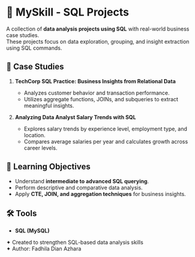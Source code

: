 # 🧮 MySkill - SQL Projects

A collection of **data analysis projects using SQL** with real-world business case studies.  
These projects focus on data exploration, grouping, and insight extraction using SQL commands.

## 📁 Case Studies

1. **TechCorp SQL Practice: Business Insights from Relational Data**
   - Analyzes customer behavior and transaction performance.
   - Utilizes aggregate functions, JOINs, and subqueries to extract meaningful insights.

2. **Analyzing Data Analyst Salary Trends with SQL**
   - Explores salary trends by experience level, employment type, and location.
   - Compares average salaries per year and calculates growth across career levels.

## 🎯 Learning Objectives
* Understand **intermediate to advanced SQL querying**.
* Perform descriptive and comparative data analysis.
* Apply **CTE, JOIN, and aggregation techniques** for business insights.

## 🛠️ Tools
* **SQL (MySQL)**

✦ Created to strengthen SQL-based data analysis skills  
✦ Author: Fadhila Dian Azhara
